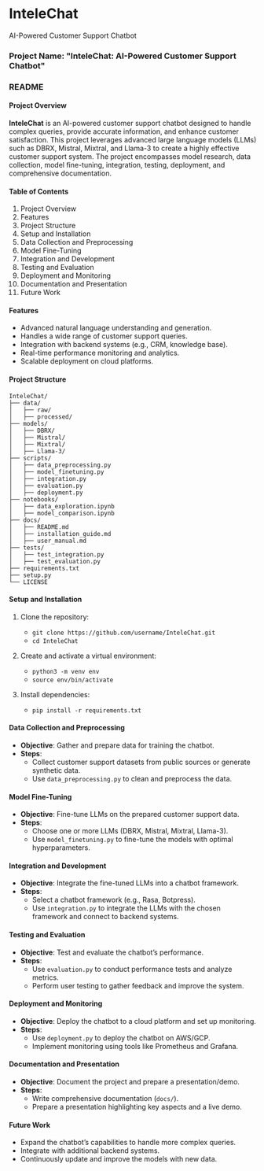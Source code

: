 # InteleChat
AI-Powered Customer Support Chatbot
### Project Name: "InteleChat: AI-Powered Customer Support Chatbot"

### README

#### Project Overview
**InteleChat** is an AI-powered customer support chatbot designed to handle complex queries, provide accurate information, and enhance customer satisfaction. This project leverages advanced large language models (LLMs) such as DBRX, Mistral, Mixtral, and Llama-3 to create a highly effective customer support system. The project encompasses model research, data collection, model fine-tuning, integration, testing, deployment, and comprehensive documentation.

#### Table of Contents
1. Project Overview
2. Features
3. Project Structure
4. Setup and Installation
5. Data Collection and Preprocessing
6. Model Fine-Tuning
7. Integration and Development
8. Testing and Evaluation
9. Deployment and Monitoring
10. Documentation and Presentation
11. Future Work

#### Features
- Advanced natural language understanding and generation.
- Handles a wide range of customer support queries.
- Integration with backend systems (e.g., CRM, knowledge base).
- Real-time performance monitoring and analytics.
- Scalable deployment on cloud platforms.

#### Project Structure
```
InteleChat/
├── data/
│   ├── raw/
│   ├── processed/
├── models/
│   ├── DBRX/
│   ├── Mistral/
│   ├── Mixtral/
│   ├── Llama-3/
├── scripts/
│   ├── data_preprocessing.py
│   ├── model_finetuning.py
│   ├── integration.py
│   ├── evaluation.py
│   ├── deployment.py
├── notebooks/
│   ├── data_exploration.ipynb
│   ├── model_comparison.ipynb
├── docs/
│   ├── README.md
│   ├── installation_guide.md
│   ├── user_manual.md
├── tests/
│   ├── test_integration.py
│   ├── test_evaluation.py
├── requirements.txt
├── setup.py
└── LICENSE
```

#### Setup and Installation
1. Clone the repository:
   - `git clone https://github.com/username/InteleChat.git`
   - `cd InteleChat`

2. Create and activate a virtual environment:
   - `python3 -m venv env`
   - `source env/bin/activate`

3. Install dependencies:
   - `pip install -r requirements.txt`

#### Data Collection and Preprocessing
- **Objective**: Gather and prepare data for training the chatbot.
- **Steps**:
  - Collect customer support datasets from public sources or generate synthetic data.
  - Use `data_preprocessing.py` to clean and preprocess the data.

#### Model Fine-Tuning
- **Objective**: Fine-tune LLMs on the prepared customer support data.
- **Steps**:
  - Choose one or more LLMs (DBRX, Mistral, Mixtral, Llama-3).
  - Use `model_finetuning.py` to fine-tune the models with optimal hyperparameters.

#### Integration and Development
- **Objective**: Integrate the fine-tuned LLMs into a chatbot framework.
- **Steps**:
  - Select a chatbot framework (e.g., Rasa, Botpress).
  - Use `integration.py` to integrate the LLMs with the chosen framework and connect to backend systems.

#### Testing and Evaluation
- **Objective**: Test and evaluate the chatbot’s performance.
- **Steps**:
  - Use `evaluation.py` to conduct performance tests and analyze metrics.
  - Perform user testing to gather feedback and improve the system.

#### Deployment and Monitoring
- **Objective**: Deploy the chatbot to a cloud platform and set up monitoring.
- **Steps**:
  - Use `deployment.py` to deploy the chatbot on AWS/GCP.
  - Implement monitoring using tools like Prometheus and Grafana.

#### Documentation and Presentation
- **Objective**: Document the project and prepare a presentation/demo.
- **Steps**:
  - Write comprehensive documentation (`docs/`).
  - Prepare a presentation highlighting key aspects and a live demo.

#### Future Work
- Expand the chatbot’s capabilities to handle more complex queries.
- Integrate with additional backend systems.
- Continuously update and improve the models with new data.
